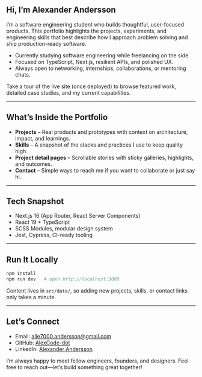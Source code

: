 ## Hi, I’m Alexander Andersson

I’m a software engineering student who builds thoughtful, user-focused products. This portfolio highlights the projects, experiments, and engineering skills that best describe how I approach problem solving and ship production-ready software.

- Currently studying software engineering while freelancing on the side.
- Focused on TypeScript, Next.js, resilient APIs, and polished UX.
- Always open to networking, internships, collaborations, or mentoring chats.

Take a tour of the live site (once deployed) to browse featured work, detailed case studies, and my current capabilities.

---

## What’s Inside the Portfolio

- **Projects** – Real products and prototypes with context on architecture, impact, and learnings.
- **Skills** – A snapshot of the stacks and practices I use to keep quality high.
- **Project detail pages** – Scrollable stories with sticky galleries, highlights, and outcomes.
- **Contact** – Simple ways to reach me if you want to collaborate or just say hi.

---

## Tech Snapshot

- Next.js 16 (App Router, React Server Components)
- React 19 + TypeScript
- SCSS Modules, modular design system
- Jest, Cypress, CI-ready tooling

---

## Run It Locally

```bash
npm install
npm run dev   # open http://localhost:3000
```

Content lives in `src/data/`, so adding new projects, skills, or contact links only takes a minute.

---

## Let’s Connect

- Email: [alle7000.andersson@gmail.com](mailto:alle7000.andersson@gmail.com)
- GitHub: [AlexCode-dot](https://github.com/AlexCode-dot)
- LinkedIn: [Alexander Andersson](https://www.linkedin.com/in/alexander-andersson-43a6391a5/)

I’m always happy to meet fellow engineers, founders, and designers. Feel free to reach out—let’s build something great together!
